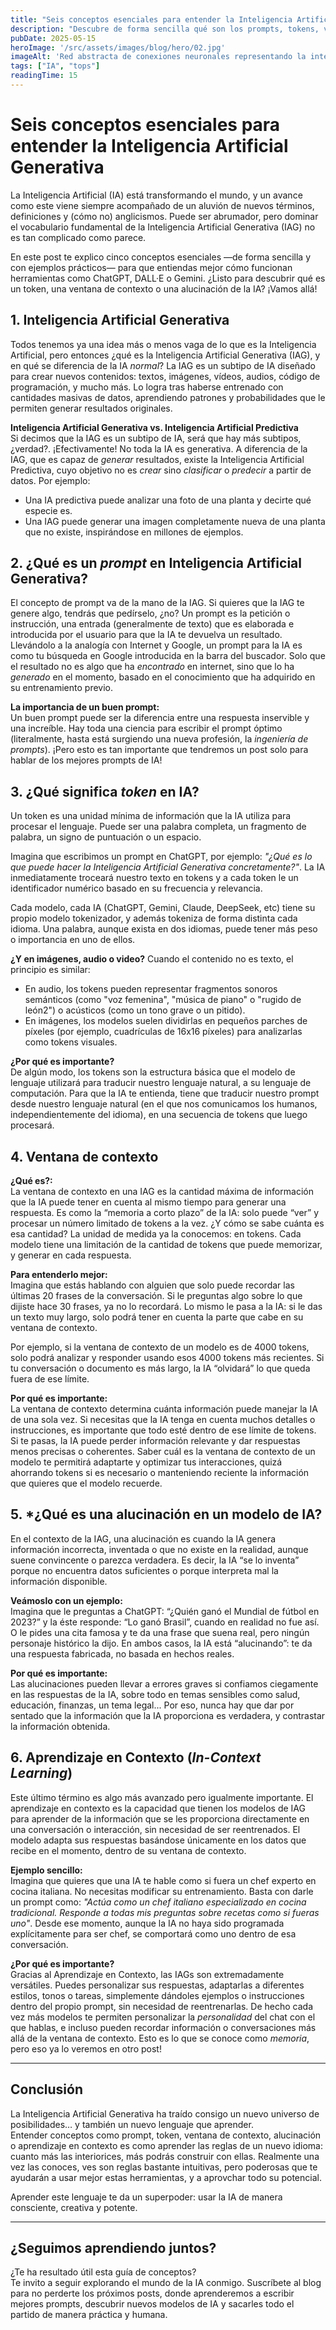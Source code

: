 ```yaml
---
title: "Seis conceptos esenciales para entender la Inteligencia Artificial Generativa"
description: "Descubre de forma sencilla qué son los prompts, tokens, ventanas de contexto, alucinaciones y el aprendizaje en contexto en IA generativa. Aprende a dominar el lenguaje de la inteligencia artificial para aprovecharla mejor."
pubDate: 2025-05-15 
heroImage: '/src/assets/images/blog/hero/02.jpg'
imageAlt: 'Red abstracta de conexiones neuronales representando la inteligencia artificial'
tags: ["IA", "tops"] 
readingTime: 15
---
```


# Seis conceptos esenciales para entender la Inteligencia Artificial Generativa

La Inteligencia Artificial (IA) está transformando el mundo, y un avance como este viene siempre acompañado de un aluvión de nuevos términos, definiciones y (cómo no) anglicismos. Puede ser abrumador, pero dominar el vocabulario fundamental de la Inteligencia Artificial Generativa (IAG) no es tan complicado como parece.

En este post te explico cinco conceptos esenciales —de forma sencilla y con ejemplos prácticos— para que entiendas mejor cómo funcionan herramientas como ChatGPT, DALL·E o Gemini. ¿Listo para descubrir qué es un token, una ventana de contexto o una alucinación de la IA? ¡Vamos allá!

## 1. Inteligencia Artificial Generativa

Todos tenemos ya una idea más o menos vaga de lo que es la Inteligencia Artificial, pero entonces ¿qué es la Inteligencia Artificial Generativa (IAG), y en qué se diferencia de la IA *normal*? La IAG es un subtipo de IA diseñado para crear nuevos contenidos: textos, imágenes, vídeos, audios, código de programación, y mucho más. Lo logra tras haberse entrenado con cantidades masivas de datos, aprendiendo patrones y probabilidades que le permiten generar resultados originales.

**Inteligencia Artificial Generativa vs. Inteligencia Artificial Predictiva**  
Si decimos que la IAG es un subtipo de IA, será que hay más subtipos, ¿verdad?. ¡Efectivamente! No toda la IA es generativa. A diferencia de la IAG, que es capaz de *generar* resultados, existe la Inteligencia Artificial Predictiva, cuyo objetivo no es *crear* sino *clasificar* o *predecir* a partir de datos. Por ejemplo:
- Una IA predictiva puede analizar una foto de una planta y decirte qué especie es.
- Una IAG puede generar una imagen completamente nueva de una planta que no existe, inspirándose en millones de ejemplos.


## 2. ¿Qué es un *prompt* en Inteligencia Artificial Generativa?

El concepto de prompt va de la mano de la IAG. Si quieres que la IAG te genere algo, tendrás que pedírselo, ¿no? Un prompt es la petición o instrucción, una entrada (generalmente de texto) que es elaborada e introducida por el usuario para que la IA te devuelva un resultado. Llevándolo a la analogía con Internet y Google, un prompt para la IA es como tu búsqueda en Google introducida en la barra del buscador. Solo que el resultado no es algo que ha *encontrado* en internet, sino que lo ha *generado* en el momento, basado en el conocimiento que ha adquirido en su entrenamiento previo.

**La importancia de un buen prompt:**  
Un buen prompt puede ser la diferencia entre una respuesta inservible y una increíble. Hay toda una ciencia para escribir el prompt óptimo (literalmente, hasta está surgiendo una nueva profesión, la *ingeniería de prompts*). ¡Pero esto es tan importante que tendremos un post solo para hablar de los mejores prompts de IA!


## 3. ¿Qué significa *token* en IA?

Un token es una unidad mínima de información que la IA utiliza para procesar el lenguaje. Puede ser una palabra completa, un fragmento de palabra, un signo de puntuación o un espacio. 

Imagina que escribimos un prompt en ChatGPT, por ejemplo: *"¿Qué es lo que puede hacer la Inteligencia Artificial Generativa concretamente?"*. 
La IA inmediatamente troceará nuestro texto en tokens y a cada token le un identificador numérico basado en su frecuencia y relevancia.

Cada modelo, cada IA (ChatGPT, Gemini, Claude, DeepSeek, etc) tiene su propio modelo tokenizador, y además tokeniza de forma distinta cada idioma. Una palabra, aunque exista en dos idiomas, puede tener más peso o importancia en uno de ellos.

**¿Y en imágenes, audio o video?**
Cuando el contenido no es texto, el principio es similar:
- En audio, los tokens pueden representar fragmentos sonoros semánticos (como "voz femenina", "música de piano" o "rugido de león2") o acústicos (como un tono grave o un pitido).
- En imágenes, los modelos suelen dividirlas en pequeños parches de píxeles (por ejemplo, cuadrículas de 16x16 píxeles) para analizarlas como tokens visuales.
<!-- añadir figurea con imagen y audio toekinzado  --> 

**¿Por qué es importante?**  
De algún modo, los tokens son la estructura básica que el modelo de lenguaje utilizará para traducir nuestro lenguaje natural, a su lenguaje de computación. Para que la IA te entienda, tiene que traducir nuestro prompt desde nuestro lenguaje natural (en el que nos comunicamos los humanos, independientemente del idioma), en una secuencia de tokens que luego procesará.


## 4. Ventana de contexto

**¿Qué es?:**  
La ventana de contexto en una IAG es la cantidad máxima de información que la IA puede tener en cuenta al mismo tiempo para generar una respuesta. Es como la “memoria a corto plazo” de la IA: solo puede “ver” y procesar un número limitado de tokens a la vez. ¿Y cómo se sabe cuánta es esa cantidad? La unidad de medida ya la conocemos: en tokens. Cada modelo tiene una limitación de la cantidad de tokens que puede memorizar, y generar en cada respuesta.

**Para entenderlo mejor:**  
Imagina que estás hablando con alguien que solo puede recordar las últimas 20 frases de la conversación. Si le preguntas algo sobre lo que dijiste hace 30 frases, ya no lo recordará. Lo mismo le pasa a la IA: si le das un texto muy largo, solo podrá tener en cuenta la parte que cabe en su ventana de contexto.

Por ejemplo, si la ventana de contexto de un modelo es de 4000 tokens, solo podrá analizar y responder usando esos 4000 tokens más recientes. Si tu conversación o documento es más largo, la IA “olvidará” lo que queda fuera de ese límite.

**Por qué es importante:**  
La ventana de contexto determina cuánta información puede manejar la IA de una sola vez. Si necesitas que la IA tenga en cuenta muchos detalles o instrucciones, es importante que todo esté dentro de ese límite de tokens. Si te pasas, la IA puede perder información relevante y dar respuestas menos precisas o coherentes. Saber cuál es la ventana de contexto de un modelo te permitirá adaptarte y optimizar tus interacciones, quizá ahorrando tokens si es necesario o manteniendo reciente la información que quieres que el modelo recuerde.


## 5. *¿Qué es una alucinación en un modelo de IA?

En el contexto de la IAG, una alucinación es cuando la IA genera información incorrecta, inventada o que no existe en la realidad, aunque suene convincente o parezca verdadera. Es decir, la IA “se lo inventa” porque no encuentra datos suficientes o porque interpreta mal la información disponible.

**Veámoslo con un ejemplo:**  
Imagina que le preguntas a ChatGPT: “¿Quién ganó el Mundial de fútbol en 2023?” y la éste responde: “Lo ganó Brasil”, cuando en realidad no fue así. O le pides una cita famosa y te da una frase que suena real, pero ningún personaje histórico la dijo. En ambos casos, la IA está “alucinando”: te da una respuesta fabricada, no basada en hechos reales.

**Por qué es importante:**  
Las alucinaciones pueden llevar a errores graves si confiamos ciegamente en las respuestas de la IA, sobre todo en temas sensibles como salud, educación, finanzas, un tema legal... Por eso, nunca hay que dar por sentado que la información que la IA proporciona es verdadera, y contrastar la información obtenida.

<!--- Poner una captura de un chat o una imagen--->

## 6. Aprendizaje en Contexto (*In-Context Learning*)

Este último término es algo más avanzado pero igualmente importante. El aprendizaje en contexto es la capacidad que tienen los modelos de IAG para aprender de la información que se les proporciona directamente en una conversación o interacción, sin necesidad de ser reentrenados. El modelo adapta sus respuestas basándose únicamente en los datos que recibe en el momento, dentro de su ventana de contexto.

**Ejemplo sencillo:**  
Imagina que quieres que una IA te hable como si fuera un chef experto en cocina italiana. No necesitas modificar su entrenamiento. Basta con darle un prompt como: *"Actúa como un chef italiano especializado en cocina tradicional. Responde a todas mis preguntas sobre recetas como si fueras uno"*. Desde ese momento, aunque la IA no haya sido programada explícitamente para ser chef, se comportará como uno dentro de esa conversación.

<!-- representer el ejemplo del cocinero quizá, o hacer uno mejor -->

**¿Por qué es importante?**  
Gracias al Aprendizaje en Contexto, las IAGs son extremadamente versátiles. Puedes personalizar sus respuestas, adaptarlas a diferentes estilos, tonos o tareas, simplemente dándoles ejemplos o instrucciones dentro del propio prompt, sin necesidad de reentrenarlas. De hecho cada vez más modelos te permiten personalizar la *personalidad* del chat con el que hablas, e incluso pueden recordar información o conversaciones más allá de la ventana de contexto. Esto es lo que se conoce como *memoria*, pero eso ya lo veremos en otro post!

---

## Conclusión

La Inteligencia Artificial Generativa ha traído consigo un nuevo universo de posibilidades… y también un nuevo lenguaje que aprender.  
Entender conceptos como prompt, token, ventana de contexto, alucinación o aprendizaje en contexto es como aprender las reglas de un nuevo idioma: cuanto más las interiorices, más podrás construir con ellas. Realmente una vez las conoces, ves son reglas bastante intuitivas, pero poderosas que te ayudarán a usar mejor estas herramientas, y a aprovchar todo su potencial.

Aprender este lenguaje te da un superpoder: usar la IA de manera consciente, creativa y potente.

---

## ¿Seguimos aprendiendo juntos?

¿Te ha resultado útil esta guía de conceptos?  
Te invito a seguir explorando el mundo de la IA conmigo. Suscríbete al blog para no perderte los próximos posts, donde aprenderemos a escribir mejores prompts, descubrir nuevos modelos de IA y sacarles todo el partido de manera práctica y humana.

<!-- Call to action a mi newsletter -->